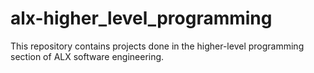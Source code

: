 # alx-higher_level_programming
This repository contains projects done in the higher-level programming section of ALX software engineering.
